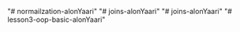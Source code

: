 "# normailzation-alonYaari" 
"# joins-alonYaari" 
"# joins-alonYaari" 
"# lesson3-oop-basic-alonYaari" 
